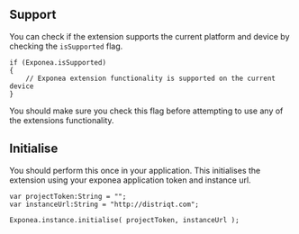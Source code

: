 

## Support

You can check if the extension supports the current platform and device by checking the `isSupported` flag.

```as3
if (Exponea.isSupported)
{
    // Exponea extension functionality is supported on the current device
}
```

You should make sure you check this flag before attempting to use any of the extensions functionality.



## Initialise

You should perform this once in your application. This initialises the extension using your exponea application token and instance url. 

```as3
var projectToken:String = "";
var instanceUrl:String = "http://distriqt.com";

Exponea.instance.initialise( projectToken, instanceUrl );
```

